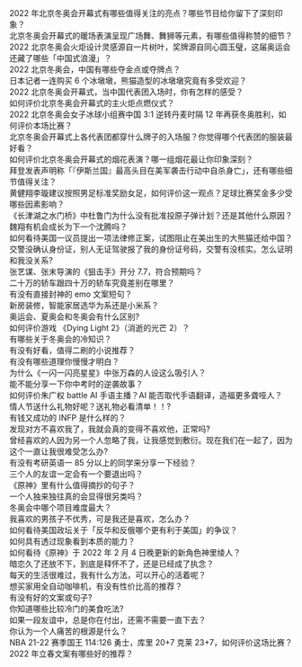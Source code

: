 2022 年北京冬奥会开幕式有哪些值得关注的亮点？哪些节目给你留下了深刻印象？  
北京冬奥会开幕式的暖场表演呈现广场舞、舞狮等元素，有哪些值得称赞的细节？  
2022 北京冬奥会火炬设计灵感源自一片树叶，奖牌源自同心圆玉璧，这届奥运会还藏了哪些「中国式浪漫」？  
2022 北京冬奥会，中国有哪些夺金点或夺牌点？  
日本记者一连购买 6 个冰墩墩，熊猫造型的冰墩墩究竟有多受欢迎？  
2022 北京冬奥会开幕式，当中国代表团入场时，你有怎样的感受？  
如何评价北京冬奥会开幕式的主火炬点燃仪式？  
2022 北京冬奥会女子冰球小组赛中国 3:1 逆转丹麦时隔 12 年再获冬奥胜利，如何评价本场比赛？  
北京冬奥会开幕式上各代表团都穿什么牌子的入场服？你觉得哪个代表团的服装最好看？  
如何评价北京冬奥会开幕式的烟花表演？哪一组烟花最让你印象深刻？  
拜登发表声明称「『伊斯兰国』最高头目在美军袭击行动中自杀身亡」，还有哪些细节值得关注？  
黄健翔李璇建议按照男足标准奖励女足，如何评价这一观点？足球比赛奖金多少受哪些因素影响？  
《长津湖之水门桥》中杜鲁门为什么没有批准投原子弹计划？还是其他什么原因？  
魏翔有机会成长为下一个沈腾吗？  
如何看待美国一议员提出一项法律修正案，试图阻止在美出生的大熊猫还给中国？  
交警没确认身份证，别人无证驾驶报了我的身份证号码，交警有没核实。怎么证明和我没关系?  
张艺谋、张末导演的《狙击手》开分 7.7，符合预期吗？  
二十万的轿车跟四十万的轿车究竟差别在哪里？  
有没有直接封神的 emo 文案短句？  
新房装修，智能家居选华为系还是小米系？  
奥运会、夏奥会和冬奥会有什么区别?  
如何评价游戏 《Dying Light 2》（消逝的光芒 2）？  
有哪些关于冬奥会的冷知识？  
有没有好看，值得二刷的小说推荐？  
有没有哪些道理你慢慢才明白？  
为什么《一闪一闪亮星星》中张万森的人设这么吸引人？  
能不能分享一下你中考时的逆袭故事？  
如何评价朱广权 battle AI 手语主播？AI 能否取代手语翻译，造福更多聋哑人？  
情人节送什么礼物好呢？送礼物必看清单！！?  
有钱又成功的 INFP 是什么样的？  
发现对方不喜欢我了，我就会真的变得不喜欢他，正常吗?  
曾经喜欢的人因为另一个人忽略了我，让我感觉到敷衍。现在我们在一起了，因为这个一直让我很难受怎么办?  
有没有考研英语一 85 分以上的同学来分享一下经验？  
三个人的友谊一定会有一个要退出吗？  
《原神》里有什么值得摘抄的句子？  
一个人独来独往真的会显得很另类吗？  
冬奥会中哪个项目难度最大？  
我喜欢的男孩子不优秀，可是我还是喜欢，怎么办？  
如何看待美国政坛关于「反华和反俄哪个更有利于美国」的争议？  
如何具有透过现象看到本质的能力？  
如何看待《原神》于 2022 年 2 月 4 日晚更新的新角色神里绫人？  
暗恋久了还放不下，到底是释怀不了，还是已经成了执念？  
每天的生活很难过，我有什么方法，可以开心的活着呢？  
想买家用全自动咖啡机，有没有性价比高的推荐？  
有没有好的文案或句子?  
你知道哪些比较冷门的美食吃法?  
如果一段友谊中，总是你在付出，还需不需要一直下去？  
你认为一个人痛苦的根源是什么？  
NBA 21-22 赛季国王 114:126 勇士，库里 20+7 克莱 23+7，如何评价这场比赛？  
2022 年立春文案有哪些好的推荐？  
